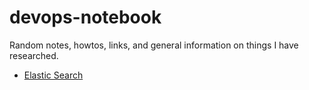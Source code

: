 # devops-notebook
Random notes, howtos, links, and general information on things I have researched.

- [Elastic Search](elastic-search.md)
